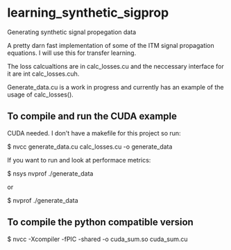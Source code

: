 # learning_synthetic_sigprop
Generating synthetic signal propegation data

A pretty darn fast implementation of some of the ITM signal propagation equations.  I will use this for transfer learning.

The loss calcualtions are in calc_losses.cu and the neccessary interface for it are int calc_losses.cuh.

Generate_data.cu is a work in progress and currently has an example of the usage of calc_losses().

## To compile and run the CUDA example
CUDA needed.  I don't have a makefile for this project so run:

$ nvcc generate_data.cu calc_losses.cu -o generate_data

If you want to run and look at performace metrics:

$ nsys nvprof ./generate_data

or

$ nvprof ./generate_data

## To compile the python compatible version
$ nvcc -Xcompiler -fPIC -shared -o cuda_sum.so cuda_sum.cu

